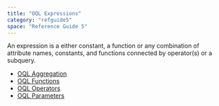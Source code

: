 ```yaml
---
title: "OQL Expressions"
category: "refguide5"
space: "Reference Guide 5"
---
```



An expression is a either constant, a function or any combination of attribute names, constants, and functions connected by operator(s) or a subquery.

*   [OQL Aggregation](OQL+Aggregation)
*   [OQL Functions](OQL+Functions)
*   [OQL Operators](OQL+Operators)
*   [OQL Parameters](OQL+Parameters)